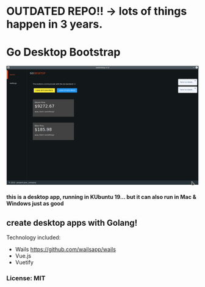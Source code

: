 # OUTDATED REPO!! -> lots of things happen in 3 years. 

# Go Desktop Bootstrap

<img src="https://raw.githubusercontent.com/AndreiD/GoDesktopBootstrap/master/assets/screenshot1.png" alt="screenshot" />

#### this is a desktop app, running in KUbuntu 19... but it can also run in Mac & Windows just as good

## create desktop apps with Golang!

Technology included:
 
- Wails https://github.com/wailsapp/wails
- Vue.js
- Vuetify

### License: MIT
